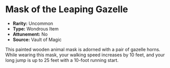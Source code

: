 # Mask of the Leaping Gazelle

- **Rarity:** Uncommon
- **Type:** Wondrous Item
- **Attunement:** No
- **Source:** Vault of Magic

This painted wooden animal mask is adorned with a pair of gazelle horns. While wearing this mask, your walking speed increases by 10 feet, and your long jump is up to 25 feet with a 10-foot running start.
